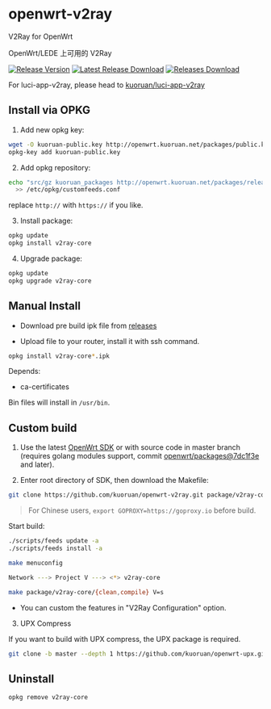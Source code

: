 # openwrt-v2ray

V2Ray for OpenWrt

OpenWrt/LEDE 上可用的 V2Ray

[![Release Version](https://img.shields.io/github/release/kuoruan/openwrt-v2ray.svg)](https://github.com/kuoruan/openwrt-v2ray/releases/latest) [![Latest Release Download](https://img.shields.io/github/downloads/kuoruan/openwrt-v2ray/latest/total.svg)](https://github.com/kuoruan/openwrt-v2ray/releases/latest) [![Releases Download](https://img.shields.io/github/downloads/kuoruan/openwrt-v2ray/total.svg)](https://github.com/kuoruan/openwrt-v2ray/releases)

For luci-app-v2ray, please head to [kuoruan/luci-app-v2ray](https://github.com/kuoruan/luci-app-v2ray)

## Install via OPKG

1. Add new opkg key:

```sh
wget -O kuoruan-public.key http://openwrt.kuoruan.net/packages/public.key
opkg-key add kuoruan-public.key
```

2. Add opkg repository:

```sh
echo "src/gz kuoruan_packages http://openwrt.kuoruan.net/packages/releases/$(. /etc/openwrt_release ; echo $DISTRIB_ARCH)" \
  >> /etc/opkg/customfeeds.conf
```

replace ```http://``` with ```https://``` if you like.

3. Install package:

```sh
opkg update
opkg install v2ray-core
```

4. Upgrade package:

```sh
opkg update
opkg upgrade v2ray-core
```

## Manual Install

- Download pre build ipk file from [releases](https://github.com/kuoruan/openwrt-v2ray/releases)

- Upload file to your router, install it with ssh command.

```sh
opkg install v2ray-core*.ipk
```

Depends:

* ca-certificates

Bin files will install in ```/usr/bin```.

## Custom build

1. Use the latest [OpenWrt SDK](https://downloads.openwrt.org/snapshots/) or with source code in master branch (requires golang modules support, commit [openwrt/packages@7dc1f3e](https://github.com/openwrt/packages/commit/7dc1f3e0293588ebc544e8eee104043dd0dacaf5) and later).

2. Enter root directory of SDK, then download the Makefile:

```sh
git clone https://github.com/kuoruan/openwrt-v2ray.git package/v2ray-core
```

> For Chinese users, ```export GOPROXY=https://goproxy.io``` before build.

Start build:

```sh
./scripts/feeds update -a
./scripts/feeds install -a

make menuconfig

Network ---> Project V ---> <*> v2ray-core

make package/v2ray-core/{clean,compile} V=s
```

- You can custom the features in "V2Ray Configuration" option.

3. UPX Compress

If you want to build with UPX compress, the UPX package is required.

```sh
git clone -b master --depth 1 https://github.com/kuoruan/openwrt-upx.git package/openwrt-upx
```

## Uninstall

```sh
opkg remove v2ray-core
```
